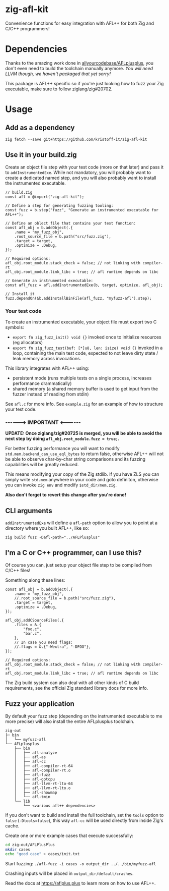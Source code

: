 # zig-afl-kit
Convenience functions for easy integration with AFL++ for both Zig and C/C++ programmers!

# Dependencies
Thanks to the amazing work done in [allyourcodebase/AFLplusplus](https://github.com/allyourcodebase/AFLplusplus), you don't even need to build the toolchain manually anymore. *You will need LLVM though, we haven't packaged that yet sorry!*

This package is AFL++ specific so if you're just looking how to fuzz your Zig executable, make sure to follow ziglang/zig#20702.

# Usage

## Add as a dependency
`zig fetch --save git+https://github.com/kristoff-it/zig-afl-kit`

## Use it in your build.zig

Create an object file step with your test code (more on that later) and pass it to `addInstrumentedExe`. While not mandatory, you will probably want to create a dedicated named step, and you will also probably want to install the instrumented executable.

```zig
// build.zig
const afl = @import("zig-afl-kit");

// Define a step for generating fuzzing tooling:
const fuzz = b.step("fuzz", "Generate an instrumented executable for AFL++");

// Define an oblect file that contains your test function:
const afl_obj = b.addObject(.{
    .name = "my_fuzz_obj",
    .root_source_file = b.path("src/fuzz.zig"),
    .target = target,
    .optimize = .Debug,
});

// Required options:
afl_obj.root_module.stack_check = false; // not linking with compiler-rt
afl_obj.root_module.link_libc = true; // afl runtime depends on libc

// Generate an instrumented executable:
const afl_fuzz = afl.addInstrumentedExe(b, target, optimize, afl_obj);

// Install it
fuzz.dependOn(&b.addInstallBinFile(afl_fuzz, "myfuzz-afl").step);
```

### Your test code
To create an instrumented executable, your object file must export two C symbols: 
- `export fn zig_fuzz_init() void {}` invoked once to initialize resources (eg allocators)
- `export fn zig_fuzz_test(buf: [*]u8, len: isize) void {}` invoked in a loop, containing the main test code, expected to not leave dirty state / leak memory across invocations.

This library integrates with AFL++ using:
- persistent mode (runs multiple tests on a single process, increases performance drammatically)
- shared memory (a shared memory buffer is used to get input from the fuzzer instead of reading from stdin)

See `afl.c` for more info.
See `example.zig` for an example of how to structure your test code.



### **------> IMPORTANT <------**

**UPDATE: Once ziglang/zig#20725 is merged, you will be able to avoid the next step by doing `afl_obj.root_module.fuzz = true;`.**

For better fuzzing performance you will want to modify `std.mem.backend_can_use_eql_bytes` to return false, otherwise AFL++ will not be able to observe char-by-char string comparisons and its fuzzing capabilities will be greatly reduced.

This means modifying your copy of the Zig stdlib. If you have ZLS you can simply write `std.mem` anywhere in your code and goto definiton, otherwise you can invoke `zig env` and modify `$std_dir/mem.zig`.

**Also don't forget to revert this change after you're done!**

## CLI arguments
`addInstrumentedExe` will define a `afl-path` option to allow you to point at a directory where you built AFL++, like so:

`zig build fuzz -Dafl-path="../AFLPlusplus"`

## I'm a C or C++ programmer, can I use this?
Of course you can, just setup your object file step to be compiled from C/C++ files!

Something along these lines:

```zig
const afl_obj = b.addObject(.{
    .name = "my_fuzz_obj",
    //.root_source_file = b.path("src/fuzz.zig"),
    .target = target,
    .optimize = .Debug,
});

afl_obj.addCSourceFiles(.{
    .files = &.{
        "foo.c",
        "bar.c",
    },
    // In case you need flags:
    //.flags = &.{"-Wextra", "-DFOO"},
});

// Required options:
afl_obj.root_module.stack_check = false; // not linking with compiler-rt
afl_obj.root_module.link_libc = true; // afl runtime depends on libc

```
The Zig build system can also deal with all other kinds of C build requirements, see the official Zig standard library docs for more info.

## Fuzz your application
By default your fuzz step (depending on the instrumented executable to me more precise) will also install the entire AFLplusplus toolchain.

```
zig-out
├─ bin
│   └── myfuzz-afl 
└── AFLplusplus
    ├── bin
    │   ├── afl-analyze
    │   ├── afl-as
    │   ├── afl-cc
    │   ├── afl-compiler-rt-64
    │   ├── afl-compiler-rt.o
    │   ├── afl-fuzz
    │   ├── afl-gotcpu
    │   ├── afl-llvm-rt-lto-64
    │   ├── afl-llvm-rt-lto.o
    │   ├── afl-showmap
    │   └── afl-tmin
    └── lib
        └── <various afl++ dependencies>
```

If you don't want to build and install the full toolchain, set the `tools` option to `false` (`-Dtools=false`), this way `afl-cc` will be used directly from inside Zig's cache.

Create one or more example cases that execute successfully:

```bash
cd zig-out/AFLPlusPlus
mkdir cases
echo "good case" > cases/init.txt   
```

Start fuzzing:
`./afl-fuzz -i cases -o output_dir ../../bin/myfuzz-afl`

Crashing inputs will be placed in `output_dir/default/crashes`.

Read the docs at https://aflplus.plus to learn more on how to use AFL++.
